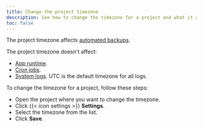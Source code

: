 ```yaml
---
title: Change the project timezone
description: See how to change the timezone for a project and what it affects.
toc: false
---
```


The project timezone affects [automated backups](../dedicated/overview/backups.md).

The project timezone doesn't affect:

- [App runtime](../create-apps/timezone.md).
- [Cron jobs](../create-apps/app-reference.md#crons).
- [System logs](../development/logs.md). UTC is the default timezone for all logs.

To change the timezone for a project, follow these steps:

- Open the project where you want to change the timezone.
- Click {{< icon settings >}} **Settings**.
- Select the timezone from the list.
- Click **Save**.
